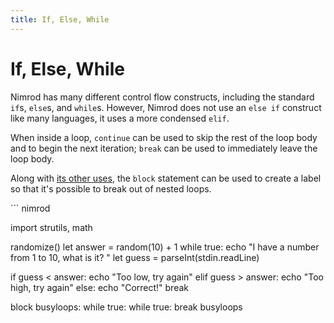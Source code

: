 ```yaml
---
title: If, Else, While
---
```


# If, Else, While

Nimrod has many different control flow constructs, including the standard `if`s, `else`s, and `while`s. However, Nimrod does not use an `else if` construct like many languages, it uses a more condensed `elif`.

When inside a loop, `continue` can be used to skip the rest of the loop body and to begin the next iteration; `break` can be used to immediately leave the loop body.

Along with [its other uses](/block/), the `block` statement can be used to create a label so that it's possible to break out of nested loops.

<!--skip-->``` nimrod
import strutils, math

randomize()
let answer = random(10) + 1
while true:
  echo "I have a number from 1 to 10, what is it? "
  let guess = parseInt(stdin.readLine)

  if guess < answer:
    echo "Too low, try again"
  elif guess > answer:
    echo "Too high, try again"
  else:
    echo "Correct!"
    break

block busyloops:
  while true:
    while true:
      break busyloops
```
